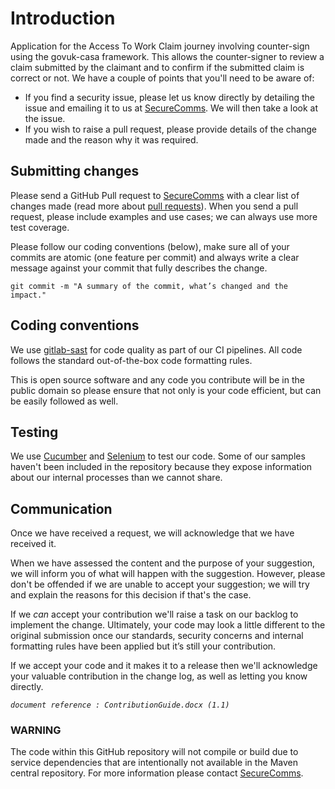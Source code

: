 # Introduction

Application for the Access To Work Claim journey involving counter-sign using the govuk-casa framework. This allows the counter-signer to review a claim submitted by the claimant and to confirm if the submitted claim is correct or not. We have a couple of points that you'll need to be aware of:

* If you find a security issue, please let us know directly by detailing the issue and emailing it to us at [SecureComms](mailto:secure.communicationsproject@dwp.gov.uk). We will then take a look at the issue. 
* If you wish to raise a pull request, please provide details of the change made and the reason why it was required.

## Submitting changes

Please send a GitHub Pull request to [SecureComms](mailto:secure.communicationsproject@dwp.gov.uk?Subject=Pull%20Request) with a clear list of changes made (read more about [pull requests](https://help.github.com/articles/about-pull-requests/)).  When you send a pull request, please include examples and use cases; we can always use more test coverage.

Please follow our coding conventions (below), make sure all of your commits are atomic (one feature per commit) and always write a clear message against your commit that fully describes the change.

    git commit -m "A summary of the commit, what’s changed and the impact."

## Coding conventions

We use [gitlab-sast](https://docs.gitlab.com/ee/user/application_security/sast/analyzers.html) for code quality as part of our CI pipelines. All code follows the standard out-of-the-box code formatting rules.

This is open source software and any code you contribute will be in the public domain so please ensure that not only is your code  efficient, but can be easily followed as well.

## Testing

We use [Cucumber](https://cucumber.io/) and [Selenium](https://www.selenium.dev/) to test our code.  Some of our samples haven't been included in the repository because they expose information about our internal processes than we cannot share.

## Communication

Once we have received a request, we will acknowledge that we have received it.

When we have assessed the content and the purpose of your suggestion, we will inform you of what will happen with the suggestion. However, please don't be offended if we are unable to accept your suggestion; we will try and explain the reasons for this decision if that's the case.

If we _can_ accept your contribution we'll raise a task on our backlog to implement the change.  Ultimately, your code may look a little different to the original submission once our standards, security concerns and internal formatting rules have been applied but it’s still your contribution.

If we accept your code and it makes it to a release then we'll acknowledge your valuable contribution in the change log, as well as letting you know directly.

_`document reference : ContributionGuide.docx (1.1)`_

### WARNING
The code within this GitHub repository will not compile or build due to service dependencies that are intentionally not available in the Maven central repository. For more information please contact [SecureComms](mailto:secure.communicationsproject@dwp.gsi.gov.uk?Subject=GitHub%20Repo%20%Will%20Not%20Build).